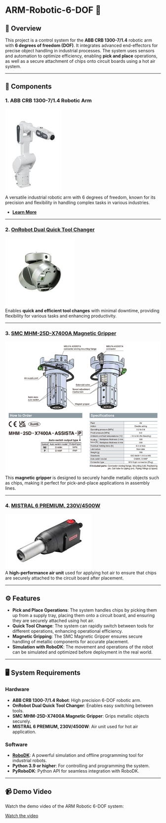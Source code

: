 # ARM-Robotic-6-DOF 🤖

## 🌟 Overview

This project is a control system for the **ABB CRB 1300-7/1.4** robotic arm with **6 degrees of freedom (DOF)**. It integrates advanced end-effectors for precise object handling in industrial processes. The system uses sensors and automation to optimize efficiency, enabling **pick and place** operations, as well as a secure attachment of chips onto circuit boards using a hot air system.

---

## 🤖 Components

### 1. **ABB CRB 1300-7/1.4 Robotic Arm**
![ABB CRB 1300](https://github.com/Artorn25/ARM-Robotic-6-DOF/blob/main/images%26videos/abb-crb-1300-7-1-4.jpg)<br>
A versatile industrial robotic arm with 6 degrees of freedom, known for its precision and flexibility in handling complex tasks in various industries.

- **[Learn More](https://new.abb.com/products/robotics/robotic-arms/abb-crb-1300-7-1-4)**

---

### 2. **[OnRobot Dual Quick Tool Changer](https://www.onrobot.com/en/products/dual-quick-tool-changer)**  
![OnRobot Dual Quick Tool Changer](https://github.com/Artorn25/ARM-Robotic-6-DOF/blob/main/images%26videos/onrobot_dual.jpg)  <br>
Enables **quick and efficient tool changes** with minimal downtime, providing flexibility for various tasks and enhancing productivity.

---

### 3. **[SMC MHM-25D-X7400A Magnetic Gripper](https://www.smcworld.com/products/robot-grippers/magnetic-grippers/)**  
![SMC Gripper](https://github.com/Artorn25/ARM-Robotic-6-DOF/blob/main/images%26videos/MHM.jpg) <br> 
This **magnetic gripper** is designed to securely handle metallic objects such as chips, making it perfect for pick-and-place applications in assembly lines.

---

### 4. **[MISTRAL 6 PREMIUM, 230V/4500W](https://www.mistral-air.com/en/)**  
![MISTRAL 6 PREMIUM](https://github.com/Artorn25/ARM-Robotic-6-DOF/blob/main/images%26videos/MISTRAL.jpg) <br> 
A **high-performance air unit** used for applying hot air to ensure that chips are securely attached to the circuit board after placement.

---

## ⚙️ Features

- **Pick and Place Operations**: The system handles chips by picking them up from a supply tray, placing them onto a circuit board, and ensuring they are securely attached using hot air.
- **Quick Tool Change**: The system can rapidly switch between tools for different operations, enhancing operational efficiency.
- **Magnetic Gripping**: The SMC Magnetic Gripper ensures secure handling of metallic components for accurate placement.
- **Simulation with RoboDK**: The movement and operations of the robot can be simulated and optimized before deployment in the real world.

---

## 🖥️ System Requirements

### Hardware

- **ABB CRB 1300-7/1.4 Robot**: High precision 6-DOF robotic arm.
- **OnRobot Dual Quick Tool Changer**: Enables easy switching between tools.
- **SMC MHM-25D-X7400A Magnetic Gripper**: Grips metallic objects securely.
- **MISTRAL 6 PREMIUM, 230V/4500W**: Air unit used for hot air application.

### Software

- **[RoboDK](https://robodk.com/)**: A powerful simulation and offline programming tool for industrial robots.
- **Python 3.9 or higher**: For controlling and programming the system.
- **PyRoboDK**: Python API for seamless integration with RoboDK.

---

## 📹 Demo Video

Watch the demo video of the ARM Robotic 6-DOF system:

[Watch the video](https://youtu.be/kunJu3KZHkw)



